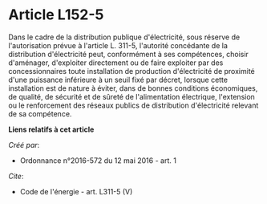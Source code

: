 # Article L152-5

Dans le cadre de la distribution publique d'électricité, sous réserve de l'autorisation prévue à l'article L. 311-5,
l'autorité concédante de la distribution d'électricité peut, conformément à ses compétences, choisir d'aménager, d'exploiter
directement ou de faire exploiter par des concessionnaires toute installation de production d'électricité de proximité d'une
puissance inférieure à un seuil fixé par décret, lorsque cette installation est de nature à éviter, dans de bonnes conditions
économiques, de qualité, de sécurité et de sûreté de l'alimentation électrique, l'extension ou le renforcement des réseaux
publics de distribution d'électricité relevant de sa compétence.

**Liens relatifs à cet article**

_Créé par_:

  - Ordonnance n°2016-572 du 12 mai 2016 - art. 1

_Cite_:

  - Code de l'énergie - art. L311-5 (V)
